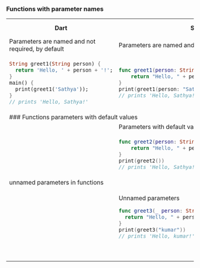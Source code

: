 ### Functions with parameter names
<table>
<tr>
<th>Dart</th>
<th>Swift</th>
<th>golang</th>
<th>Objective-C</th>
<th>Java</th>
</tr>


<tr>
<td>
Parameters are named and not required, by default
</td>
<td>
Parameters are named and required, by default
</td>
<td>

</td>
<td>

</td>
<td>
</td>
</tr>


<tr>
<td>

  ```dart
  String greet1(String person) {
    return 'Hello, ' + person + '!';
  }
  main() {
    print(greet1('Sathya'));
  }
  // prints 'Hello, Sathya!'
  ```

</td>
<td>

  ```swift
  func greet1(person: String) -> String {
      return "Hello, " + person + "!"
  }
  print(greet1(person: "Sathya"))
  // prints 'Hello, Sathya!'
  
  ```

</td>
<td>

  ```golang
  ```
</td>
<td>

  ```objc
  ```
</td>
<td>

  ```java
  ```
</td>
</tr>

<tr>
<td colspan=5>### Functions parameters with default values</td>
</tr>


<tr>
<td>

</td>
<td>
Parameters with default value becomes optional
</td>
<td>

</td>
<td>

</td>
<td>
</td>
</tr>


<tr>
<td>

  ```dart
  ```  
</td>
<td>


  ```swift
  func greet2(person: String = "Sathya") -> String {
      return "Hello, " + person + "!"
  }
  print(greet2())
  // prints 'Hello, Sathya!'
  ```

</td>
<td>

  ```golang
  ```
</td>
<td>

  ```objc
  ```
</td>
<td>

  ```java
  ```
</td>
</tr>


<tr>
<td colspan=5>unnamed parameters in functions</td>
</tr>



<tr>
<td>

  ```dart
  ```  
</td>
<td>

Unnamed parameters
  ```swift
  func greet3(_ person: String = "Sathya") -> String {
    return "Hello, " + person + "!"
  }
  print(greet3("kumar"))
  // prints 'Hello, kumar!'
  ```

</td>
<td>

  ```golang
  ```
</td>
<td>

  ```objc
  ```
</td>
<td>

  ```java
  ```
</td>
</tr>










<tr>
<td>

  ```dart
  ```  
</td>
<td>

  ```swift
  ```

</td>
<td>

  ```golang
  ```
</td>
<td>

  ```objc
  ```
</td>
<td>

  ```java
  ```
</td>
</tr>
</table>

